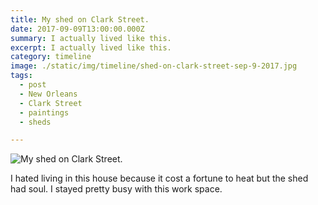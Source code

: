 ```yaml
---
title: My shed on Clark Street.
date: 2017-09-09T13:00:00.000Z
summary: I actually lived like this.
excerpt: I actually lived like this.
category: timeline
image: ./static/img/timeline/shed-on-clark-street-sep-9-2017.jpg
tags:
  - post
  - New Orleans
  - Clark Street
  - paintings
  - sheds

---
```


![My shed on Clark Street.](/static/img/timeline/shed-on-clark-street-sep-9-2017.jpg "My shed on Clark Street.")

I hated living in this house because it cost a fortune to heat but the shed had soul. I stayed pretty busy with this work space.
